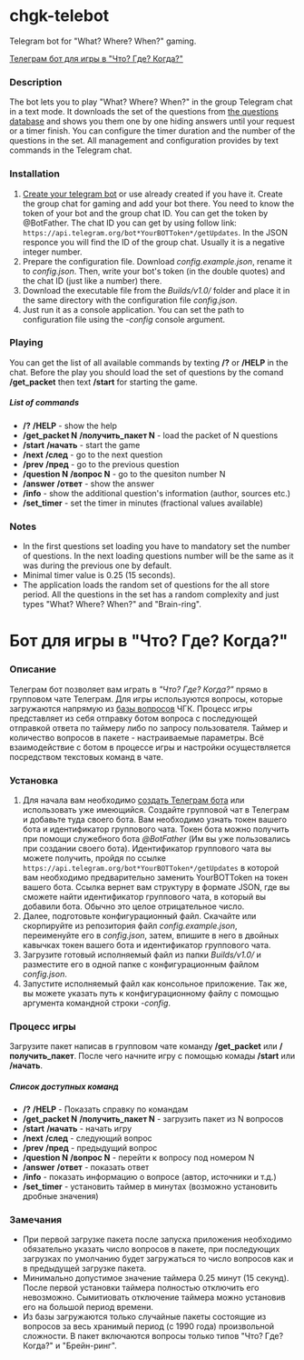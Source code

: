 # chgk-telebot
Telegram bot for "What? Where? When?" gaming.

[Телеграм бот для игры в "Что? Где? Когда?"](https://github.com/evassilyev/chgk-telebot#%D0%91%D0%BE%D1%82-%D0%B4%D0%BB%D1%8F-%D0%B8%D0%B3%D1%80%D1%8B-%D0%B2-%D0%A7%D1%82%D0%BE-%D0%93%D0%B4%D0%B5-%D0%9A%D0%BE%D0%B3%D0%B4%D0%B0)

### Description

The bot lets you to play "What? Where? When?" in the group Telegram chat in a text mode. 
It downloads the set of the questions from [the questions database](https://db.chgk.info) and shows you them one by one hiding answers until your request or a timer finish. 
You can configure the timer duration and the number of the questions in the set. All management and configuration provides by text commands in the Telegram chat.

### Installation

1. [Create your telegram bot](https://core.telegram.org/bots#3-how-do-i-create-a-bot) or use already created if you have it. Create the group chat for gaming and add your bot there. 
   You need to know the token of your bot and the group chat ID. 
   You can get the token by @BotFather. The chat ID you can get by using follow link: `https://api.telegram.org/bot*YourBOTToken*/getUpdates`. In the JSON responce you will find the ID of the group chat. Usually it is a negative integer number.
1. Prepare the configuration file. Download _config.example.json_, rename it to _config.json_. Then, write your bot's token (in the double quotes) and the chat ID (just like a number) there.
1. Download the executable file from the _Builds/v1.0/_ folder and place it in the same directory with the configuration file _config.json_.
1. Just run it as a console application. You can set the path to configuration file using the _-config_ console argument.

### Playing

You can get the list of all available commands by texting **/?** or **/HELP** in the chat.
Before the play you should load the set of questions by the comand **/get_packet** then text **/start** for starting the game.

##### List of commands

* __/?__ __/HELP__ - show the help
* __/get_packet N__ __/получить_пакет N__ - load the packet of N questions
* __/start__ __/начать__ - start the game
* __/next__ __/след__ - go to the next question
* __/prev__ __/пред__ - go to the previous question
* __/question N__ __/вопрос N__ - go to the quesiton number N
* __/answer__ __/ответ__ - show the answer
* __/info__ - show the additional question's information (author, sources etc.)
* __/set_timer__ - set the timer in minutes (fractional values available)

### Notes 

* In the first questions set loading you have to mandatory set the number of questions. In the next loading questions number will be the same as it was during the previous one by default. 
* Minimal timer value is 0.25 (15 seconds).
* The application loads the random set of questions for the all store period. All the questions in the set has a random complexity and just types "What? Where? When?" and "Brain-ring".

# Бот для игры в "Что? Где? Когда?"
### Описание

Телеграм бот позволяет вам играть в _"Что? Где? Когда?"_ прямо в групповом чате Телеграм. 
Для игры используются вопросы, которые загружаются напрямую из [базы вопросов](https://db.chgk.info) ЧГК.
Процесс игры представляет из себя отправку ботом вопроса с последующей отправкой ответа по таймеру либо по запросу пользователя.
Таймер и количество вопросов в пакете - настраиваемые параметры. Всё взаимодействие с ботом в процессе игры и настройки осуществляется посредством текстовых команд в чате.

### Установка

1. Для начала вам необходимо [создать Телеграм бота](https://core.telegram.org/bots#3-how-do-i-create-a-bot) или использовать уже имеющийся. Создайте групповой чат в Телеграм и добавьте туда своего бота.
   Вам необходимо узнать токен вашего бота и идентификатор группового чата. Токен бота можно получить при помощи служебного бота _@BotFather_ (Им вы уже пользовались при создании своего бота).
   Идентификатор группового чата вы можете получить, пройдя по ссылке `https://api.telegram.org/bot*YourBOTToken*/getUpdates` в которой вам необходимо предварительно заменить YourBOTToken на токен вашего бота.
   Ссылка вернет вам структуру в формате JSON, где вы сможете найти идентификатор группового чата, в который вы добавили бота. Обычно это целое отрицательное число.
1. Далее, подготовьте конфигурационный файл. Скачайте или скорпируйте из репозитория файл _config.example.json_, переименуйте его в _config.json_, затем, впишите в него в двойных кавычках токен вашего бота и идентификатор группового чата.
1. Загрузите готовый исполняемый файл из папки _Builds/v1.0/_ и разместите его в одной папке с конфигурационным файлом _config.json_.
1. Запустите исполняемый файл как консольное приложение. Так же, вы можете указать путь к конфигурационному файлу с помощью аргумента командной строки _-config_. 

### Процесс игры

Загрузите пакет написав в групповом чате команду **/get_packet** или **/получить_пакет**. После чего начните игру с помощью комады **/start** или **/начать**.

##### Список доступных команд

* __/?__ __/HELP__ - Показать справку по командам
* __/get_packet N__ __/получить_пакет N__ - загрузить пакет из N вопросов
* __/start__ __/начать__ - начать игру
* __/next__ __/след__ - следующий вопрос
* __/prev__ __/пред__ - предыдущий вопрос
* __/question N__ __/вопрос N__ - перейти к вопросу под номером N
* __/answer__ __/ответ__ - показать ответ
* __/info__ - показать информацию о вопросе (автор, источники и т.д.)
* __/set_timer__ - установить таймер в минутах (возможно установить дробные значения)

### Замечания

* При первой загрузке пакета после запуска приложения необходимо обязательно указать число вопросов в пакете, при последующих загрузках по умолчанию будет загружаться то число вопросов как и в предыдущей загрузке пакета.
* Минимально допустимое значение таймера 0.25 минут (15 секунд). После первой установки таймера полностью отключить его невозможно. Сымитиовать отключение таймера можно установив его на большой период времени.
* Из базы загружаются только случайные пакеты состоящие из вопросов за весь хранимый период (c 1990 года) произвольной сложности. В пакет включаются вопросы только типов "Что? Где? Когда?" и "Брейн-ринг".
